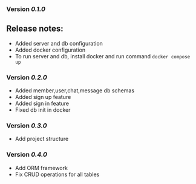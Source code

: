 ### Version *0.1.0*

## Release notes:

* Added server and db configuration
* Added docker configuration
* To run server and db, install docker and run command
```docker compose up```

### Version *0.2.0*

* Added member,user,chat,message db schemas
* Added sign up feature
* Added sign in feature
* Fixed db init in docker

### Version *0.3.0*

* Add project structure

### Version *0.4.0*

* Add ORM framework
* Fix CRUD operations for all tables
